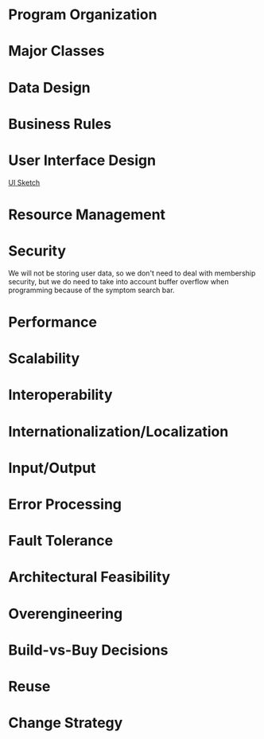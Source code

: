 # Program Organization

# Major Classes

# Data Design

# Business Rules

# User Interface Design
  [UI Sketch](https://drive.google.com/file/d/1dLmk18_WS8frqBV0CPECexv8PHUI4Gj0/view?usp=sharing)

# Resource Management

# Security
  We will not be storing user data, so we don't need to deal with membership security, but we do need to take into account buffer overflow when programming because of the symptom search bar.

# Performance

# Scalability

# Interoperability

# Internationalization/Localization

# Input/Output

# Error Processing

# Fault Tolerance

# Architectural Feasibility

# Overengineering

# Build-vs-Buy Decisions

# Reuse

# Change Strategy
